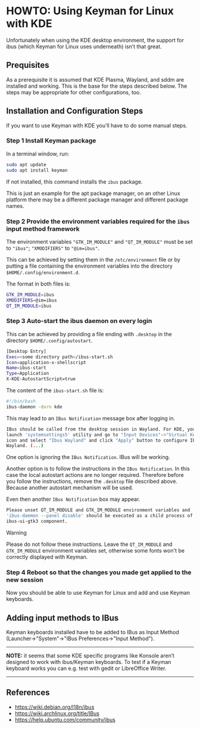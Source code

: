 # HOWTO: Using Keyman for Linux with KDE

Unfortunately when using the KDE desktop environment, the support for ibus
(which Keyman for Linux uses underneath) isn’t that great.

## Prequisites
As a prerequisite it is assumed that KDE Plasma, Wayland, and sddm are installed and working. 
This is the base for the steps described below. The steps may be appropriate for
other configurations, too.

## Installation and Configuration Steps
If you want to use Keyman with KDE you’ll have to do some manual
steps.

### Step 1 Install Keyman package
In a terminal window, run:
```bash
sudo apt update
sudo apt install keyman
```
If not installed, this command installs the `ibus` package.

This is just an example for the apt package manager, on an other Linux platform
there may be a different package manager and different package names.

### Step 2 Provide the environment variables required for the `ibus` input method framework

The environment variables `"GTK_IM_MODULE"` and `"QT_IM_MODULE"` must be set
to `"ibus"`; `"XMODIFIERS"` to `"@im=ibus"`.

This can be achieved by setting them in the `/etc/environment` file or by
putting a file containing the environment variables into the directory
`$HOME/.config/environment.d`.

The format in both files is:

```bash
GTK_IM_MODULE=ibus
XMODIFIERS=@im=ibus
QT_IM_MODULE=ibus
```

### Step 3 Auto-start the ibus daemon on every login

This can be achieved by providing a file ending with `.desktop` in the 
directory `$HOME/.config/autostart`.

```bash
[Desktop Entry]
Exec=<some directory path>/ibus-start.sh
Icon=application-x-shellscript
Name=ibus-start
Type=Application
X-KDE-AutostartScript=true
```

The content of the `ibus-start.sh` file is:

```bash
#!/bin/bash
ibus-daemon -dxrn kde
```

This may lead to an `IBus Notification` message box after logging in.


```bash
IBus should be called from the desktop session in Wayland. For KDE, you can
launch 'systemsettings5' utility and go to "Input Devices"->"Virtual Keyboard" 
icon and select "Ibus Wayland" and click "Apply" button to configure Ibus in 
Wayland. (...)
```

One option is ignoring the `IBus Notification`. IBus will be working.

Another option is to follow the instructions in the `IBus Notification`. In this
case the local autostart actions are no longer required. Therefore before you follow the instructions, remove the `.desktop` file described above. Because another autostart mechanism will be used.

Even then another `IBus Notification` box may appear.

```bash
Please unset QT_IM_MODULE and GTK_IM_MODULE environment variables and
'ibus-daemon --panel disable' should be executed as a child process of
ibus-ui-gtk3 component.
```

> [!WARNING]
Please do not follow these instructions. Leave the `QT_IM_MODULE` and
`GTK_IM_MODULE` environment variables set, otherwise some fonts won't be 
correctly displayed with Keyman. 

### Step 4 Reboot so that the changes you made get applied to the new session

Now you should be able to use Keyman for Linux and add and use Keyman keyboards.

## Adding input methods to IBus

Keyman keyboards installed have to be added to IBus as Input Method 
(Launcher->"System"->"IBus Preferences->"Input Method").

---
**NOTE:** it seems that some KDE specific programs like Konsole aren’t designed
to work with ibus/Keyman keyboards. To test if a Keyman keyboard works you can
e.g. test with gedit or LibreOffice Writer.

---

## References
- https://wiki.debian.org/I18n/ibus
- https://wiki.archlinux.org/title/IBus
- https://help.ubuntu.com/community/ibus